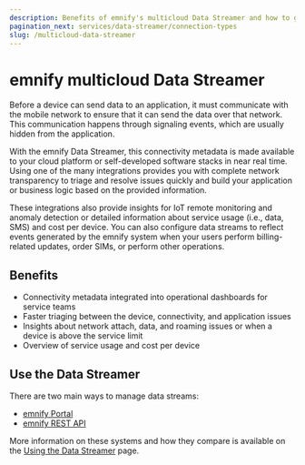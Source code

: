 ```yaml
---
description: Benefits of emnify's multicloud Data Streamer and how to get started
pagination_next: services/data-streamer/connection-types
slug: /multicloud-data-streamer
---
```


# emnify multicloud Data Streamer

Before a device can send data to an application, it must communicate with the mobile network to ensure that it can send the data over that network. 
This communication happens through signaling events, which are usually hidden from the application.

With the emnify Data Streamer, this connectivity metadata is made available to your cloud platform or self-developed software stacks in near real time. 
Using one of the many integrations provides you with complete network transparency to triage and resolve issues quickly and build your application or business logic based on the provided information.

These integrations also provide insights for IoT remote monitoring and anomaly detection or detailed information about service usage (i.e., data, SMS) and cost per device. 
You can also configure data streams to reflect events generated by the emnify system when your users perform billing-related updates, order SIMs, or perform other operations.

## Benefits

- Connectivity metadata integrated into operational dashboards for service teams
- Faster triaging between the device, connectivity, and application issues
- Insights about network attach, data, and roaming issues or when a device is above the service limit
- Overview of service usage and cost per device

## Use the Data Streamer

There are two main ways to manage data streams:

- [emnify Portal](/multicloud-data-streamer/usage#data-streamer-in-the-portal)
- [emnify REST API](/multicloud-data-streamer/usage#data-streamer-api) 

More information on these systems and how they compare is available on the [Using the Data Streamer](/multicloud-data-streamer/usage) page.
